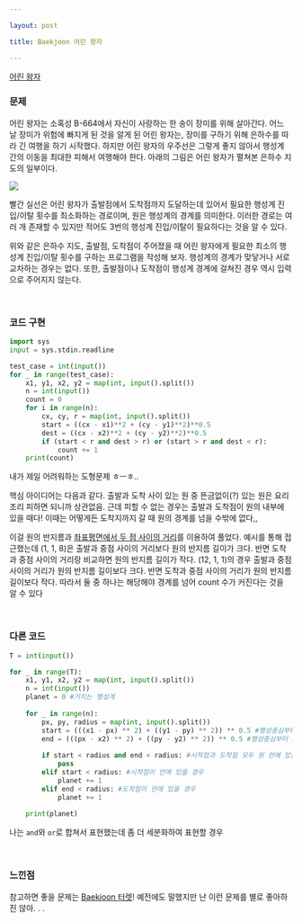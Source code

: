 ```yaml
---

layout: post

title: Baekjoon 어린 왕자

---
```


[어린 왕자](https://www.acmicpc.net/problem/1004)

### 문제

어린 왕자는 소혹성 B-664에서 자신이 사랑하는 한 송이 장미를 위해 살아간다. 어느 날 장미가 위험에 빠지게 된 것을 알게 된 어린 왕자는, 장미를 구하기 위해 은하수를 따라 긴 여행을 하기 시작했다. 하지만 어린 왕자의 우주선은 그렇게 좋지 않아서 행성계 간의 이동을 최대한 피해서 여행해야 한다. 아래의 그림은 어린 왕자가 펼쳐본 은하수 지도의 일부이다.

![](https://onlinejudgeimages.s3-ap-northeast-1.amazonaws.com/upload/201003/dfcmhrjj_113gw6bcng2_b.gif)

빨간 실선은 어린 왕자가 출발점에서 도착점까지 도달하는데 있어서 필요한 행성계 진입/이탈 횟수를 최소화하는 경로이며, 원은 행성계의 경계를 의미한다. 이러한 경로는 여러 개 존재할 수 있지만 적어도 3번의 행성계 진입/이탈이 필요하다는 것을 알 수 있다.

위와 같은 은하수 지도, 출발점, 도착점이 주어졌을 때 어린 왕자에게 필요한 최소의 행성계 진입/이탈 횟수를 구하는 프로그램을 작성해 보자. 행성계의 경계가 맞닿거나 서로 교차하는 경우는 없다. 또한, 출발점이나 도착점이 행성계 경계에 걸쳐진 경우 역시 입력으로 주어지지 않는다.

<br/>

### 코드 구현

```python
import sys
input = sys.stdin.readline

test_case = int(input())
for _ in range(test_case):
    x1, y1, x2, y2 = map(int, input().split())
    n = int(input())
    count = 0
    for i in range(n):
        cx, cy, r = map(int, input().split())
        start = ((cx - x1)**2 + (cy - y1)**2)**0.5
        dest = ((cx - x2)**2 + (cy - y2)**2)**0.5
        if (start < r and dest > r) or (start > r and dest < r):
            count += 1
    print(count)
```

내가 제일 어려워하는 도형문제 ㅎㅡㅎ..

핵심 아이디어는 다음과 같다. 출발과 도착 사이 있는 원 중 뜬금없이(?) 있는 원은 요리조리 피하면 되니까 상관없음. 근데 피할 수 없는 경우는 출발과 도착점이 원의 내부에 있을 때다! 이때는 어떻게든 도착지까지 갈 때 원의 경계를 넘을 수밖에 없다,,

이걸 원의 반지름과 [좌표평면에서 두 점 사이의 거리](https://mathbang.net/138)를 이용하여 풀었다. 예시를 통해 접근했는데 (1, 1, 8)은 출발과 중점 사이의 거리보다 원의 반지름 길이가 크다. 반면 도착과 중점 사이의 거리랑 비교하면 원의 반지름 길이가 작다. (12, 1, 1)의 경우 출발과 중점 사이의 거리가 원의 반지름 길이보다 크다. 반면 도착과 중점 사이의 거리가 원의 반지름 길이보다 작다. 따라서 둘 중 하나는 해당해야 경계를 넘어 count 수가 커진다는 것을 알 수 있다

<br/>

### 다른 코드

```python
T = int(input())

for _ in range(T):
    x1, y1, x2, y2 = map(int, input().split())
    n = int(input())
    planet = 0 #거치는 행성계
    
    for _ in range(n):
        px, py, radius = map(int, input().split())
        start = (((x1 - px) ** 2) + ((y1 - py) ** 2)) ** 0.5 #행성중심부터 시작점까지의 거리
        end = (((px - x2) ** 2) + ((py - y2) ** 2)) ** 0.5 #행성중심부터 도착점까지의 거리
        
        if start < radius and end < radius: #시작점과 도착점 모두 원 안에 있을 경우
            pass
        elif start < radius: #시작점이 안에 있을 경우
            planet += 1
        elif end < radius: #도착점이 안에 있을 경우
            planet += 1
    
    print(planet)
```

나는 `and`와 `or`로 합쳐서 표현했는데 좀 더 세분화하여 표현할 경우

<br/>

### 느낀점

참고하면 좋을 문제는 [Baekjoon 터렛](https://suyeon12.github.io/2023/01/02/baekjoon-터렛)! 예전에도 말했지만 난 이런 문제를 별로 좋아하진 않아. . .
